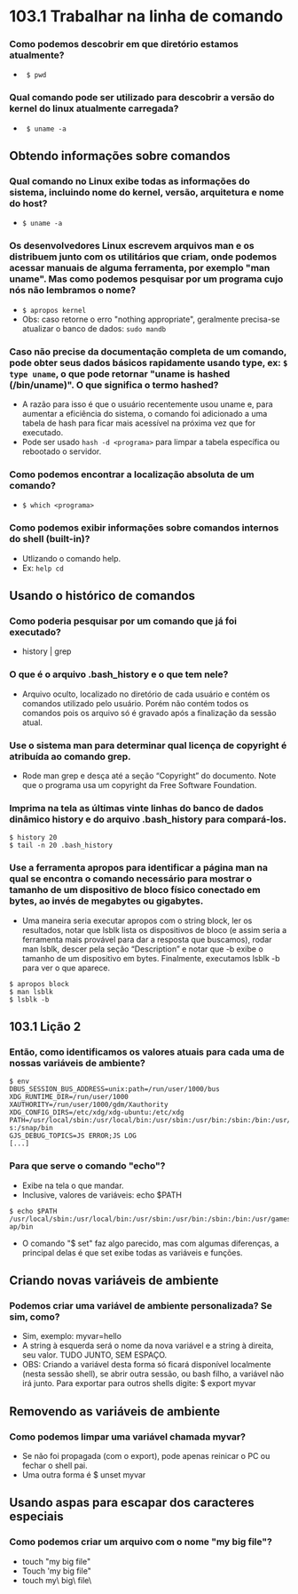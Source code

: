 # 103.1 Trabalhar na linha de comando

### Como podemos descobrir em que diretório estamos atualmente?
- ``` $ pwd```

### Qual comando pode ser utilizado para descobrir a versão do kernel do linux atualmente carregada?
- ``` $ uname -a```

## Obtendo informações sobre comandos

### Qual comando no Linux exibe todas as informações do sistema, incluindo nome do kernel, versão, arquitetura e nome do host?
- ```$ uname -a```

### Os desenvolvedores Linux escrevem arquivos man e os distribuem junto com os utilitários que criam, onde podemos acessar manuais de alguma ferramenta, por exemplo "man uname". Mas como podemos pesquisar por um programa cujo nós não lembramos o nome?
- ```$ apropos kernel```
- Obs: caso retorne o erro "nothing appropriate", geralmente precisa-se atualizar o banco de dados: ```sudo mandb```


### Caso não precise da documentação completa de um comando, pode obter seus dados básicos rapidamente usando type, ex: ```$ type uname```, o que pode retornar "uname is hashed (/bin/uname)". O que significa o termo hashed?
- A razão para isso é que o usuário recentemente usou uname e, para aumentar a eficiência
do sistema, o comando foi adicionado a uma tabela de hash para ficar mais acessível na próxima vez que for executado.
- Pode ser usado ```hash -d <programa>``` para limpar a tabela específica ou rebootado o servidor.

### Como podemos encontrar a localização absoluta de um comando? 
- ```$ which <programa>```

### Como podemos exibir informações sobre comandos internos do shell (built-in)?
- Utlizando o comando help.
- Ex: ```help cd```

## Usando o histórico de comandos

### Como poderia pesquisar por um comando que já foi executado?
- history | grep <comando>

### O que é o arquivo .bash_history e o que tem nele?
- Arquivo oculto, localizado no diretório de cada usuário e contém os comandos utilizado pelo usuário. Porém não contém todos os comandos pois os arquivo só é gravado após a finalização da sessão atual.

### Use o sistema man para determinar qual licença de copyright é atribuída ao comando grep.
- Rode man grep e desça até a seção “Copyright” do documento. Note que o programa usa um copyright da Free Software Foundation.

### Imprima na tela as últimas vinte linhas do banco de dados dinâmico history e do arquivo .bash_history para compará-los.
```
$ history 20
$ tail -n 20 .bash_history
```

### Use a ferramenta apropos para identificar a página man na qual se encontra o comando necessário para mostrar o tamanho de um dispositivo de bloco físico conectado em bytes, ao invés de megabytes ou gigabytes.
- Uma maneira seria executar apropos com o string block, ler os resultados, notar que lsblk lista os dispositivos de bloco (e assim seria a ferramenta mais provável para dar a resposta que buscamos), rodar man lsblk, descer pela seção “Description” e notar que -b exibe o tamanho de um dispositivo em bytes. Finalmente, executamos lsblk -b para ver o que aparece.

```
$ apropos block
$ man lsblk
$ lsblk -b
```


## 103.1 Lição 2

### Então, como identificamos os valores atuais para cada uma de nossas variáveis de ambiente? 
```
$ env
DBUS_SESSION_BUS_ADDRESS=unix:path=/run/user/1000/bus
XDG_RUNTIME_DIR=/run/user/1000
XAUTHORITY=/run/user/1000/gdm/Xauthority
XDG_CONFIG_DIRS=/etc/xdg/xdg-ubuntu:/etc/xdg
PATH=/usr/local/sbin:/usr/local/bin:/usr/sbin:/usr/bin:/sbin:/bin:/usr/games:/usr/local/game
s:/snap/bin
GJS_DEBUG_TOPICS=JS ERROR;JS LOG
[...]
```

### Para que serve o comando "echo"?
- Exibe na tela o que mandar.
- Inclusive, valores de variáveis: echo $PATH
```
$ echo $PATH
/usr/local/sbin:/usr/local/bin:/usr/sbin:/usr/bin:/sbin:/bin:/usr/games:/usr/local/games:/sn
ap/bin
```
- O comando "$ set" faz algo parecido, mas com algumas diferenças, a principal delas é que set exibe todas as variáveis e funções.

## Criando novas variáveis de ambiente

### Podemos criar uma variável de ambiente personalizada? Se sim, como?
- Sim, exemplo:  myvar=hello
- A string à esquerda será o nome da nova variável e a string à direita, seu valor. TUDO JUNTO, SEM ESPAÇO.
- OBS: Criando a variável desta forma só ficará disponível localmente (nesta sessão shell), se abrir outra sessão, ou bash filho, a variável não irá junto. Para exportar para outros shells digite: $ export myvar

## Removendo as variáveis de ambiente

### Como podemos limpar uma variável chamada myvar?
- Se não foi propagada (com o export), pode apenas reinicar o PC ou fechar o shell pai.
- Uma outra forma é $ unset myvar


## Usando aspas para escapar dos caracteres especiais

### Como podemos criar um arquivo com o nome "my big file"?
- touch "my big file"
- Touch 'my big file"
- touch my\ big\ file\